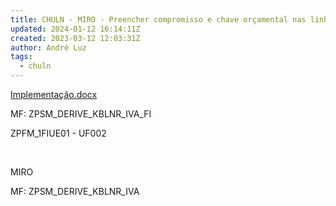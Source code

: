 ```yaml
---
title: CHULN - MIRO - Preencher compromisso e chave orçamental nas linha de IVA
updated: 2024-01-12 16:14:11Z
created: 2023-03-12 12:03:31Z
author: André Luz
tags:
  - chuln
---
```


[Implementação.docx](Implementa__o.docx)

MF: ZPSM_DERIVE_KBLNR_IVA_FI

ZPFM_1FIUE01 - UF002

&nbsp;

MIRO

MF: ZPSM_DERIVE_KBLNR_IVA